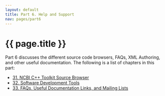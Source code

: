 ```yaml
---
layout: default
title: Part 6. Help and Support
nav: pages/part6
---
```



{{ page.title }}
=======================================

Part 6 discusses the different source code browsers, FAQs, XML Authoring, and other useful documentation. The following is a list of chapters in this part:

-   [31. NCBI C++ Toolkit Source Browser](ch_browse.html)
-   [32. Software Development Tools](ch_devtools.html)
-   [33. FAQs, Useful Documentation Links, and Mailing Lists](ch_faq.html)


